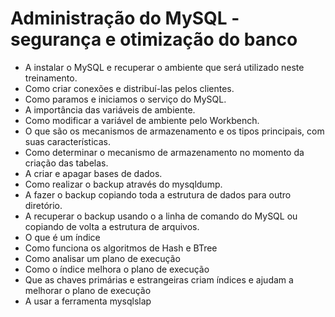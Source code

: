 # Administração do MySQL - segurança e otimização do banco

- A instalar o MySQL e recuperar o ambiente que será utilizado neste treinamento.
- Como criar conexões e distribuí-las pelos clientes.
- Como paramos e iniciamos o serviço do MySQL.
- A importância das variáveis de ambiente.
- Como modificar a variável de ambiente pelo Workbench.
- O que são os mecanismos de armazenamento e os tipos principais, com suas características.
- Como determinar o mecanismo de armazenamento no momento da criação das tabelas.
- A criar e apagar bases de dados.
- Como realizar o backup através do mysqldump.
- A fazer o backup copiando toda a estrutura de dados para outro diretório.
- A recuperar o backup usando o a linha de comando do MySQL ou copiando de volta a estrutura de arquivos.
- O que é um índice
- Como funciona os algoritmos de Hash e BTree
- Como analisar um plano de execução
- Como o índice melhora o plano de execução
- Que as chaves primárias e estrangeiras criam índices e ajudam a melhorar o plano de execução
- A usar a ferramenta mysqlslap